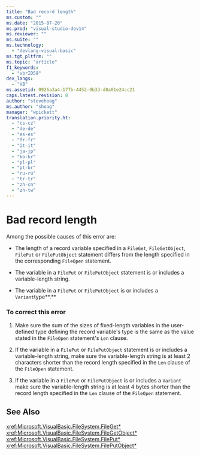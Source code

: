 ```yaml
---
title: "Bad record length"
ms.custom: ""
ms.date: "2015-07-20"
ms.prod: "visual-studio-dev14"
ms.reviewer: ""
ms.suite: ""
ms.technology: 
  - "devlang-visual-basic"
ms.tgt_pltfrm: ""
ms.topic: "article"
f1_keywords: 
  - "vbrID59"
dev_langs: 
  - "VB"
ms.assetid: 0926a3a4-177b-4452-9b33-d8a01e24cc21
caps.latest.revision: 8
author: "stevehoag"
ms.author: "shoag"
manager: "wpickett"
translation.priority.ht: 
  - "cs-cz"
  - "de-de"
  - "es-es"
  - "fr-fr"
  - "it-it"
  - "ja-jp"
  - "ko-kr"
  - "pl-pl"
  - "pt-br"
  - "ru-ru"
  - "tr-tr"
  - "zh-cn"
  - "zh-tw"
---
```

# Bad record length
Among the possible causes of this error are:  
  
-   The length of a record variable specified in a `FileGet`, `FileGetObject`, `FilePut` or `FilePutObject` statement differs from the length specified in the corresponding `FileOpen` statement.  
  
-   The variable in a `FilePut` or `FilePutObject` statement is or includes a variable-length string.  
  
-   The variable in a `FilePut` or `FilePutObject` is or includes a `Variant`type**.**  
  
### To correct this error  
  
1.  Make sure the sum of the sizes of fixed-length variables in the user-defined type defining the record variable's type is the same as the value stated in the `FileOpen` statement's `Len` clause.  
  
2.  If the variable in a `FilePut` or `FilePutObject` statement is or includes a variable-length string, make sure the variable-length string is at least 2 characters shorter than the record length specified in the `Len` clause of the `FileOpen` statement.  
  
3.  If the variable in a `FilePut` or `FilePutObject` is or includes a `Variant` make sure the variable-length string is at least 4 bytes shorter than the record length specified in the `Len` clause of the `FileOpen` statement.  
  
## See Also  
 <xref:Microsoft.VisualBasic.FileSystem.FileGet*>   
 <xref:Microsoft.VisualBasic.FileSystem.FileGetObject*>   
 <xref:Microsoft.VisualBasic.FileSystem.FilePut*>   
 <xref:Microsoft.VisualBasic.FileSystem.FilePutObject*>